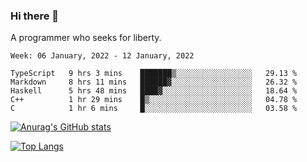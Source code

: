 ### Hi there 👋

<!--
**shejialuo/shejialuo** is a ✨ _special_ ✨ repository because its `README.md` (this file) appears on your GitHub profile.

Here are some ideas to get you started:

- 🔭 I’m currently working on ...
- 🌱 I’m currently learning ...
- 👯 I’m looking to collaborate on ...
- 🤔 I’m looking for help with ...
- 💬 Ask me about ...
- 📫 How to reach me: ...
- 😄 Pronouns: ...
- ⚡ Fun fact: ...
-->

A programmer who seeks for liberty.

<!--START_SECTION:waka-->
```text
Week: 06 January, 2022 - 12 January, 2022

TypeScript   9 hrs 3 mins    ███████▒░░░░░░░░░░░░░░░░░   29.13 % 
Markdown     8 hrs 11 mins   ██████▓░░░░░░░░░░░░░░░░░░   26.32 % 
Haskell      5 hrs 48 mins   ████▓░░░░░░░░░░░░░░░░░░░░   18.64 % 
C++          1 hr 29 mins    █▒░░░░░░░░░░░░░░░░░░░░░░░   04.78 % 
C            1 hr 6 mins     █░░░░░░░░░░░░░░░░░░░░░░░░   03.58 % 
```
<!--END_SECTION:waka-->

[![Anurag's GitHub stats](https://github-readme-stats.vercel.app/api?username=shejialuo&show_icons=true&theme=dracula)](https://github.com/anuraghazra/github-readme-stats)

[![Top Langs](https://github-readme-stats.vercel.app/api/top-langs/?username=shejialuo&layout=compact&hide=javascript,html,css,typescript,tex)](https://github.com/anuraghazra/github-readme-stats)
